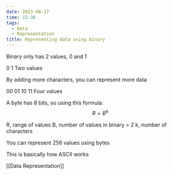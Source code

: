 ```yaml
---
date: 2023-08-17
time: 15:38
tags:
  - Data
  - Representation
title: Representing data using binary
---
```

Binary only has 2 values, 0 and 1

0
1
Two values

By adding more characters, you can represent more data

00
01
10
11
Four values

A byte has 8 bits, so using this formula:
$$R = B^k$$

R, range of values
B, number of values in binary = 2
k, number of characters

You can represent 256 values using bytes

This is basically how ASCII works

[[Data Representation]]